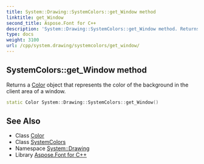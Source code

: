 ```yaml
---
title: System::Drawing::SystemColors::get_Window method
linktitle: get_Window
second_title: Aspose.Font for C++
description: 'System::Drawing::SystemColors::get_Window method. Returns a Color object that represents the color of the background in the client area of a window in C++.'
type: docs
weight: 3100
url: /cpp/system.drawing/systemcolors/get_window/
---
```

## SystemColors::get_Window method


Returns a [Color](../../color/) object that represents the color of the background in the client area of a window.

```cpp
static Color System::Drawing::SystemColors::get_Window()
```

## See Also

* Class [Color](../../color/)
* Class [SystemColors](../)
* Namespace [System::Drawing](../../)
* Library [Aspose.Font for C++](../../../)
